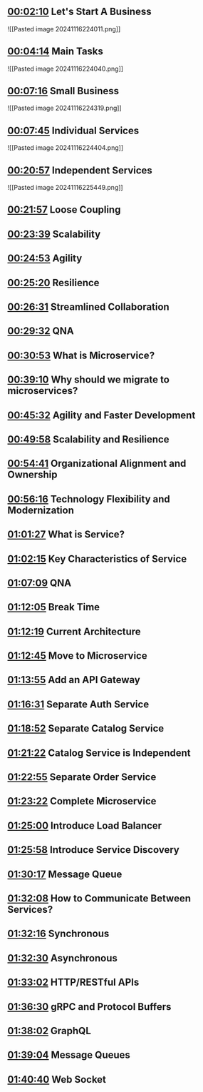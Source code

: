 
## [00:02:10](https://www.youtube.com/watch?v=uS78wbh9ScI&list=PL_XxuZqN0xVAiu5oODf-SmeXG2Y_RG2pz&index=5&t=130s) Let's Start A Business
![[Pasted image 20241116224011.png]]

## [00:04:14](https://www.youtube.com/watch?v=uS78wbh9ScI&list=PL_XxuZqN0xVAiu5oODf-SmeXG2Y_RG2pz&index=5&t=254s) Main Tasks

![[Pasted image 20241116224040.png]]

## [00:07:16](https://www.youtube.com/watch?v=uS78wbh9ScI&list=PL_XxuZqN0xVAiu5oODf-SmeXG2Y_RG2pz&index=5&t=436s) Small Business

![[Pasted image 20241116224319.png]]

## [00:07:45](https://www.youtube.com/watch?v=uS78wbh9ScI&list=PL_XxuZqN0xVAiu5oODf-SmeXG2Y_RG2pz&index=5&t=465s) Individual Services

![[Pasted image 20241116224404.png]]

## [00:20:57](https://www.youtube.com/watch?v=uS78wbh9ScI&list=PL_XxuZqN0xVAiu5oODf-SmeXG2Y_RG2pz&index=5&t=1257s) Independent Services
![[Pasted image 20241116225449.png]]


## [00:21:57](https://www.youtube.com/watch?v=uS78wbh9ScI&list=PL_XxuZqN0xVAiu5oODf-SmeXG2Y_RG2pz&index=5&t=1317s) Loose Coupling

## [00:23:39](https://www.youtube.com/watch?v=uS78wbh9ScI&list=PL_XxuZqN0xVAiu5oODf-SmeXG2Y_RG2pz&index=5&t=1419s) Scalability

## [00:24:53](https://www.youtube.com/watch?v=uS78wbh9ScI&list=PL_XxuZqN0xVAiu5oODf-SmeXG2Y_RG2pz&index=5&t=1493s) Agility

## [00:25:20](https://www.youtube.com/watch?v=uS78wbh9ScI&list=PL_XxuZqN0xVAiu5oODf-SmeXG2Y_RG2pz&index=5&t=1520s) Resilience

## [00:26:31](https://www.youtube.com/watch?v=uS78wbh9ScI&list=PL_XxuZqN0xVAiu5oODf-SmeXG2Y_RG2pz&index=5&t=1591s) Streamlined Collaboration

## [00:29:32](https://www.youtube.com/watch?v=uS78wbh9ScI&list=PL_XxuZqN0xVAiu5oODf-SmeXG2Y_RG2pz&index=5&t=1772s) QNA

## [00:30:53](https://www.youtube.com/watch?v=uS78wbh9ScI&list=PL_XxuZqN0xVAiu5oODf-SmeXG2Y_RG2pz&index=5&t=1853s) What is Microservice?

## [00:39:10](https://www.youtube.com/watch?v=uS78wbh9ScI&list=PL_XxuZqN0xVAiu5oODf-SmeXG2Y_RG2pz&index=5&t=2350s) Why should we migrate to microservices?

## [00:45:32](https://www.youtube.com/watch?v=uS78wbh9ScI&list=PL_XxuZqN0xVAiu5oODf-SmeXG2Y_RG2pz&index=5&t=2732s) Agility and Faster Development

## [00:49:58](https://www.youtube.com/watch?v=uS78wbh9ScI&list=PL_XxuZqN0xVAiu5oODf-SmeXG2Y_RG2pz&index=5&t=2998s) Scalability and Resilience

## [00:54:41](https://www.youtube.com/watch?v=uS78wbh9ScI&list=PL_XxuZqN0xVAiu5oODf-SmeXG2Y_RG2pz&index=5&t=3281s) Organizational Alignment and Ownership

## [00:56:16](https://www.youtube.com/watch?v=uS78wbh9ScI&list=PL_XxuZqN0xVAiu5oODf-SmeXG2Y_RG2pz&index=5&t=3376s) Technology Flexibility and Modernization

## [01:01:27](https://www.youtube.com/watch?v=uS78wbh9ScI&list=PL_XxuZqN0xVAiu5oODf-SmeXG2Y_RG2pz&index=5&t=3687s) What is Service?

## [01:02:15](https://www.youtube.com/watch?v=uS78wbh9ScI&list=PL_XxuZqN0xVAiu5oODf-SmeXG2Y_RG2pz&index=5&t=3735s) Key Characteristics of Service

## [01:07:09](https://www.youtube.com/watch?v=uS78wbh9ScI&list=PL_XxuZqN0xVAiu5oODf-SmeXG2Y_RG2pz&index=5&t=4029s) QNA

## [01:12:05](https://www.youtube.com/watch?v=uS78wbh9ScI&list=PL_XxuZqN0xVAiu5oODf-SmeXG2Y_RG2pz&index=5&t=4325s) Break Time

## [01:12:19](https://www.youtube.com/watch?v=uS78wbh9ScI&list=PL_XxuZqN0xVAiu5oODf-SmeXG2Y_RG2pz&index=5&t=4339s) Current Architecture

## [01:12:45](https://www.youtube.com/watch?v=uS78wbh9ScI&list=PL_XxuZqN0xVAiu5oODf-SmeXG2Y_RG2pz&index=5&t=4365s) Move to Microservice 

## [01:13:55](https://www.youtube.com/watch?v=uS78wbh9ScI&list=PL_XxuZqN0xVAiu5oODf-SmeXG2Y_RG2pz&index=5&t=4435s) Add an API Gateway

## [01:16:31](https://www.youtube.com/watch?v=uS78wbh9ScI&list=PL_XxuZqN0xVAiu5oODf-SmeXG2Y_RG2pz&index=5&t=4591s) Separate Auth Service

## [01:18:52](https://www.youtube.com/watch?v=uS78wbh9ScI&list=PL_XxuZqN0xVAiu5oODf-SmeXG2Y_RG2pz&index=5&t=4732s) Separate Catalog Service

## [01:21:22](https://www.youtube.com/watch?v=uS78wbh9ScI&list=PL_XxuZqN0xVAiu5oODf-SmeXG2Y_RG2pz&index=5&t=4882s) Catalog Service is Independent 

## [01:22:55](https://www.youtube.com/watch?v=uS78wbh9ScI&list=PL_XxuZqN0xVAiu5oODf-SmeXG2Y_RG2pz&index=5&t=4975s) Separate Order Service

## [01:23:22](https://www.youtube.com/watch?v=uS78wbh9ScI&list=PL_XxuZqN0xVAiu5oODf-SmeXG2Y_RG2pz&index=5&t=5002s) Complete Microservice

## [01:25:00](https://www.youtube.com/watch?v=uS78wbh9ScI&list=PL_XxuZqN0xVAiu5oODf-SmeXG2Y_RG2pz&index=5&t=5100s) Introduce Load Balancer

## [01:25:58](https://www.youtube.com/watch?v=uS78wbh9ScI&list=PL_XxuZqN0xVAiu5oODf-SmeXG2Y_RG2pz&index=5&t=5158s) Introduce Service Discovery

## [01:30:17](https://www.youtube.com/watch?v=uS78wbh9ScI&list=PL_XxuZqN0xVAiu5oODf-SmeXG2Y_RG2pz&index=5&t=5417s) Message Queue

## [01:32:08](https://www.youtube.com/watch?v=uS78wbh9ScI&list=PL_XxuZqN0xVAiu5oODf-SmeXG2Y_RG2pz&index=5&t=5528s) How to Communicate Between Services?

## [01:32:16](https://www.youtube.com/watch?v=uS78wbh9ScI&list=PL_XxuZqN0xVAiu5oODf-SmeXG2Y_RG2pz&index=5&t=5536s) Synchronous

## [01:32:30](https://www.youtube.com/watch?v=uS78wbh9ScI&list=PL_XxuZqN0xVAiu5oODf-SmeXG2Y_RG2pz&index=5&t=5550s) Asynchronous

## [01:33:02](https://www.youtube.com/watch?v=uS78wbh9ScI&list=PL_XxuZqN0xVAiu5oODf-SmeXG2Y_RG2pz&index=5&t=5582s) HTTP/RESTful APIs

## [01:36:30](https://www.youtube.com/watch?v=uS78wbh9ScI&list=PL_XxuZqN0xVAiu5oODf-SmeXG2Y_RG2pz&index=5&t=5790s) gRPC and Protocol Buffers

## [01:38:02](https://www.youtube.com/watch?v=uS78wbh9ScI&list=PL_XxuZqN0xVAiu5oODf-SmeXG2Y_RG2pz&index=5&t=5882s) GraphQL 

## [01:39:04](https://www.youtube.com/watch?v=uS78wbh9ScI&list=PL_XxuZqN0xVAiu5oODf-SmeXG2Y_RG2pz&index=5&t=5944s) Message Queues

## [01:40:40](https://www.youtube.com/watch?v=uS78wbh9ScI&list=PL_XxuZqN0xVAiu5oODf-SmeXG2Y_RG2pz&index=5&t=6040s) Web Socket
